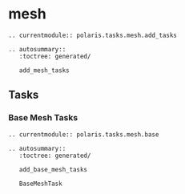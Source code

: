 # mesh

```{eval-rst}
.. currentmodule:: polaris.tasks.mesh.add_tasks

.. autosummary::
   :toctree: generated/

   add_mesh_tasks
```

## Tasks

### Base Mesh Tasks

```{eval-rst}
.. currentmodule:: polaris.tasks.mesh.base

.. autosummary::
   :toctree: generated/

   add_base_mesh_tasks

   BaseMeshTask
```

